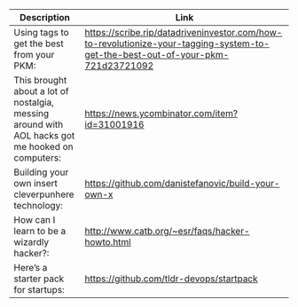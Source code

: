 Description | Link
------------ | ------------
Using tags to get the best from your PKM: | https://scribe.rip/datadriveninvestor.com/how-to-revolutionize-your-tagging-system-to-get-the-best-out-of-your-pkm-721d23721092
This brought about a lot of nostalgia, messing around with AOL hacks got me hooked on computers: | https://news.ycombinator.com/item?id=31001916
Building your own insert cleverpunhere technology: | https://github.com/danistefanovic/build-your-own-x
How can I learn to be a wizardly hacker?: | http://www.catb.org/~esr/faqs/hacker-howto.html
Here’s a starter pack for startups: | https://github.com/tldr-devops/startpack
